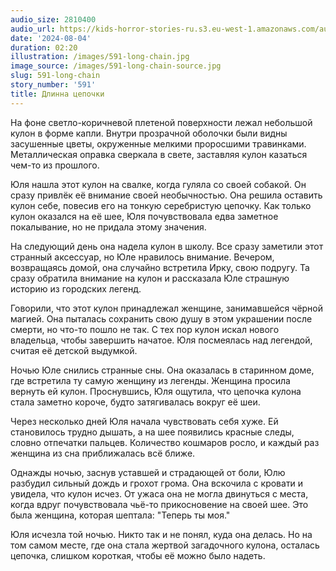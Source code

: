 ```yaml
---
audio_size: 2810400
audio_url: https://kids-horror-stories-ru.s3.eu-west-1.amazonaws.com/audio/591-long-chain.mp3
date: '2024-08-04'
duration: 02:20
illustration: /images/591-long-chain.jpg
image_source: /images/591-long-chain-source.jpg
slug: 591-long-chain
story_number: '591'
title: Длинна цепочки
---
```


На фоне светло-коричневой плетеной поверхности лежал небольшой кулон в форме капли. Внутри прозрачной оболочки были видны засушенные цветы, окруженные мелкими проросшими травинками. Металлическая оправка сверкала в свете, заставляя кулон казаться чем-то из прошлого.

Юля нашла этот кулон на свалке, когда гуляла со своей собакой. Он сразу привлёк её внимание своей необычностью. Она решила оставить кулон себе, повесив его на тонкую серебристую цепочку. Как только кулон оказался на её шее, Юля почувствовала едва заметное покалывание, но не придала этому значения.

На следующий день она надела кулон в школу. Все сразу заметили этот странный аксессуар, но Юле нравилось внимание. Вечером, возвращаясь домой, она случайно встретила Ирку, свою подругу. Та сразу обратила внимание на кулон и рассказала Юле страшную историю из городских легенд.

Говорили, что этот кулон принадлежал женщине, занимавшейся чёрной магией. Она пыталась сохранить свою душу в этом украшении после смерти, но что-то пошло не так. С тех пор кулон искал нового владельца, чтобы завершить начатое. Юля посмеялась над легендой, считая её детской выдумкой.

Ночью Юле снились странные сны. Она оказалась в старинном доме, где встретила ту самую женщину из легенды. Женщина просила вернуть ей кулон. Проснувшись, Юля ощутила, что цепочка кулона стала заметно короче, будто затягивалась вокруг её шеи.

Через несколько дней Юля начала чувствовать себя хуже. Ей становилось трудно дышать, а на шее появились красные следы, словно отпечатки пальцев. Количество кошмаров росло, и каждый раз женщина из сна приближалась всё ближе.

Однажды ночью, заснув уставшей и страдающей от боли, Юлю разбудил сильный дождь и грохот грома. Она вскочила с кровати и увидела, что кулон исчез. От ужаса она не могла двинуться с места, когда вдруг почувствовала чьё-то прикосновение на своей шее. Это была женщина, которая шептала: "Теперь ты моя."

Юля исчезла той ночью. Никто так и не понял, куда она делась. Но на том самом месте, где она стала жертвой загадочного кулона, осталась цепочка, слишком короткая, чтобы её можно было надеть.